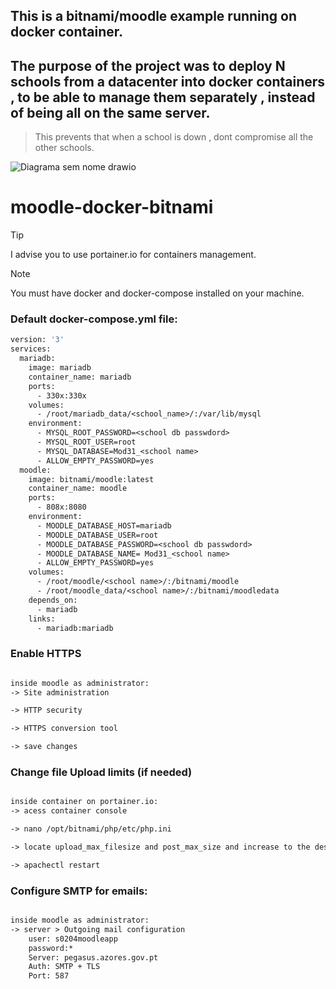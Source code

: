 ## This is a bitnami/moodle example running on docker container.

## The purpose of the project was to deploy N schools from a datacenter into docker containers , to be able to manage them separately , instead of being all on the same server.

> This prevents that when a school is down , dont compromise all the other schools.

![Diagrama sem nome drawio](https://github.com/RafaelPereira014/moodle-docker-bitnami/assets/83137321/10e59eb5-906f-4314-9fc2-8355cead3195)


# moodle-docker-bitnami
> [!TIP]
> I advise you to use portainer.io for containers management.

> [!NOTE]
> You must have docker and docker-compose installed on your machine.
### Default docker-compose.yml file: 

```Dockerfile
version: '3'
services:
  mariadb:
    image: mariadb
    container_name: mariadb
    ports:
      - 330x:330x
    volumes:
      - /root/mariadb_data/<school_name>/:/var/lib/mysql
    environment:
      - MYSQL_ROOT_PASSWORD=<school db passwdord>
      - MYSQL_ROOT_USER=root
      - MYSQL_DATABASE=Mod31_<school name>
      - ALLOW_EMPTY_PASSWORD=yes
  moodle:
    image: bitnami/moodle:latest
    container_name: moodle
    ports:
      - 808x:8080
    environment:
      - MOODLE_DATABASE_HOST=mariadb
      - MOODLE_DATABASE_USER=root
      - MOODLE_DATABASE_PASSWORD=<school db passwdord>
      - MOODLE_DATABASE_NAME= Mod31_<school name>
      - ALLOW_EMPTY_PASSWORD=yes
    volumes:
      - /root/moodle/<school name>/:/bitnami/moodle
      - /root/moodle_data/<school name>/:/bitnami/moodledata
    depends_on:
      - mariadb
    links:
      - mariadb:mariadb
````
### Enable HTTPS 
```txt

inside moodle as administrator:
-> Site administration

-> HTTP security

-> HTTPS conversion tool

-> save changes

```
### Change file Upload limits (if needed)
```txt

inside container on portainer.io:
-> acess container console

-> nano /opt/bitnami/php/etc/php.ini

-> locate upload_max_filesize and post_max_size and increase to the desired values

-> apachectl restart
```
### Configure SMTP for emails:
```txt

inside moodle as administrator:
-> server > Outgoing mail configuration
    user: s0204moodleapp
    password:*
    Server: pegasus.azores.gov.pt
    Auth: SMTP + TLS
    Port: 587


```


